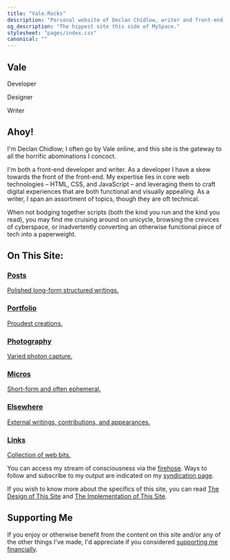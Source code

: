 ```yaml
---
title: "Vale.Rocks"
description: "Personal website of Declan Chidlow, writer and front-end web developer specialising in HTML, CSS, and JavaScript, known mononymously as Vale. Contains thoughts, musings, and otherwise unhinged ramblings. Long-form structured writings, portfolio items, photography, hosted services, links, microblog posts, and much more."
og_description: "The hippest site this side of MySpace."
stylesheet: "pages/index.css"
canonical: ""
---
```


<div id="puddle-container" aria-hidden="true"></div>

<section class="hero" data-pagefind-filter="Content Type:Page">
	<h1>Vale</h1>
	<p>Developer</p>
	<p>Designer</p>
    <p>Writer</p>
</section>

<div class="content">
<section class="readable-width">

## Ahoy!

I'm Declan Chidlow; I often go by Vale online, and this site is the gateway to all the horrific abominations I concoct.

I'm both a front-end developer and writer. As a developer I have a skew towards the front of the front-end. My expertise lies in core web technologies – HTML, CSS, and JavaScript – and leveraging them to craft digital experiences that are both functional and visually appealing. As a writer, I span an assortment of topics, though they are oft technical.

When not bodging together scripts (both the kind you run and the kind you read), you may find me cruising around on unicycle, browsing the crevices of cyberspace, or inadvertently converting an otherwise functional piece of tech into a paperweight.

</section>

<section data-pagefind-ignore="all" class="on-site readable-width">

## On This Site:

<a href="/posts" id="posts">
    <h3>Posts</h3>
    <p>Polished long-form structured writings.</p>
</a>

<a href="/portfolio" id="portfolio">
    <h3>Portfolio</h3>
    <p>Proudest creations.</p>
</a>

<a href="/photography" id="photography">
    <h3>Photography</h3>
    <p>Varied photon capture.</p>
</a>

<a href="/micros" id="micros">
    <h3>Micros</h3>
    <p>Short-form and often ephemeral.</p>
</a>

<a href="/elsewhere" id="elsewhere">
    <h3>Elsewhere</h3>
    <p>External writings, contributions, and appearances.</p>
</a>

<a href="/links" id="links">
    <h3>Links</h3>
    <p>Collection of web bits.</p>
</a>

You can access my stream of consciousness via the <a href="/firehose">firehose</a>. Ways to follow and subscribe to my output are indicated on my <a href="/syndication">syndication page</a>.

If you wish to know more about the specifics of this site, you can read [The Design of This Site](/posts/the-design-of-this-site) and [The Implementation of This Site](/posts/the-implementation-of-this-site).

</section>

<section data-pagefind-ignore="all" class="readable-width">

## Supporting Me

If you enjoy or otherwise benefit from the content on this site and/or any of the other things I've made, I'd appreciate if you considered [supporting me financially](/support).

</section>
</div>

<script type="module" src="/assets/scripts/puddle.js"></script>
